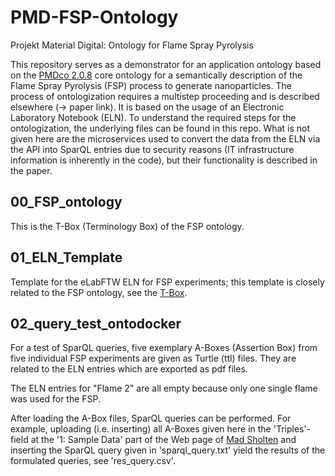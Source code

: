 # PMD-FSP-Ontology
Projekt Material Digital: Ontology for Flame Spray Pyrolysis

This repository serves as a demonstrator for an application ontology based on the [PMDco 2.0.8](https://github.com/materialdigital/core-ontology) core ontology for a semantically description of the Flame Spray Pyrolysis (FSP) process to generate nanoparticles. The process of ontologization requires a multistep proceeding and is described elsewhere (-> paper link). It is based on the usage of an Electronic Laboratory Notebook (ELN). To understand the required steps for the ontologization, the underlying files can be found in this repo. What is not given here are the microservices used to convert the data from the ELN via the API into SparQL entries due to security reasons (IT infrastructure information is inherently in the code), but their functionality is described in the paper.

## 00_FSP_ontology
This is the T-Box (Terminology Box) of the FSP ontology.

## 01_ELN_Template
Template for the eLabFTW ELN for FSP experiments; this template is closely related to the FSP ontology, see the [T-Box](#02_FSP_ontology).

## 02_query_test_ontodocker
For a test of SparQL queries, five exemplary A-Boxes (Assertion Box) from five individual FSP experiments are given as Turtle (ttl) files. They are related to the ELN entries which are exported as pdf files.

The ELN entries for "Flame 2" are all empty because only one single flame was used for the FSP.

After loading the A-Box files, SparQL queries can be performed. For example, uploading (i.e. inserting) all A-Boxes given here in the 'Triples'-field at the '1: Sample Data' part of the Web page of [Mad Sholten](https://madsholten.github.io/sparql-visualizer/) and inserting the SparQL query given in 'sparql_query.txt' yield the results of the formulated queries, see 'res_query.csv'.


